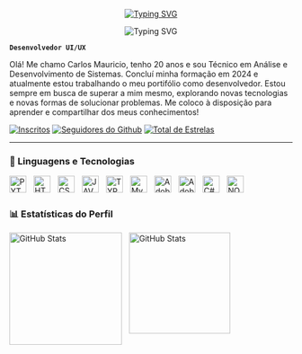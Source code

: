 <p align="center">
  <a href="https://github.com/maurodk">
    <img src="https://readme-typing-svg.demolab.com?font=Poppins&size=30&duration=3000&pause=1000&color=3BF700&center=true&vCenter=true&repeat=false&width=435&lines=Mauro+D.+Kyo" alt="Typing SVG" alt="Typing SVG" /></a>
</p>

<p align="center">
<img src="https://readme-typing-svg.demolab.com?font=Poppins&pause=1000&color=3BF700&center=true&vCenter=true&width=435&lines=T%C3%A9cnico+em+An%C3%A1lise+e+Desenvolvimento;Aprendendo+cada+vez+mais!" alt="Typing SVG"
</p>

**`Desenvolvedor UI/UX`**

Olá! Me chamo Carlos Mauricio, tenho 20 anos e sou Técnico em Análise e Desenvolvimento de Sistemas. Concluí minha formação em 2024 e atualmente estou trabalhando o meu portifólio como desenvolvedor. Estou sempre em busca de superar a mim mesmo, explorando novas tecnologias e novas formas de solucionar problemas. Me coloco à disposição para aprender e compartilhar dos meus conhecimentos!

   <p align="left">
      <a href="https://www.youtube.com/@hedokeys?sub_confirmation=1">
         <img alt="Inscritos" title="Inscreva-se no meu canal!" src="https://custom-icon-badges.demolab.com/youtube/channel/subscribers/UCxYEV8sDsI5DdO-Eyi3yGYQ?color=%23E05D44&label=Inscreva-se&logo=video&logoColor=white&style=for-the-badge&labelColor=CE4630"/></a>
      <a href="https://github.com/maurodk?tab=followers">
         <img alt="Seguidores do Github" title="Me siga no Github!" src="https://custom-icon-badges.demolab.com/github/followers/maurodk?color=236ad3&labelColor=1155ba&style=for-the-badge&logo=github&label=Seguidores&logoColor=white"/></a>
      <a href="https://github.com/maurodk?tab=repositories&sort=stargazers">
         <img alt="Total de Estrelas" title="Total de estrelas no GitHub" src="https://custom-icon-badges.demolab.com/github/stars/maurodk?color=55960c&style=for-the-badge&labelColor=488207&logo=star&label=estrelas"/></a>
   </p>

   ---

   ### 🤖 Linguagens e Tecnologias

   
<img 
    align="left"
    alt="PYTHON"
    title="PYTHON"
    width="30px"
    style="padding-right: 10px;"
    src="https://cdn.jsdelivr.net/gh/devicons/devicon@latest/icons/python/python-original.svg" />


<img 
    align="left"
    alt="HTML"
    title="HTML"
    width="30px"
    style="padding-right: 10px;"
    src="https://cdn.jsdelivr.net/gh/devicons/devicon@latest/icons/html5/html5-original.svg" />

<img 
    align="left"
    alt="CSS"
    title="CSS"
    width="30px"
    style="padding-right: 10px;"
    src="https://cdn.jsdelivr.net/gh/devicons/devicon@latest/icons/css3/css3-original.svg" />

<img 
    align="left"
    alt="JAVASCRIPT"
    title="JAVASCRIPT"
    width="30px"
    style="padding-right: 10px;"
    src="https://cdn.jsdelivr.net/gh/devicons/devicon@latest/icons/javascript/javascript-original.svg" />

<img 
    align="left"
    alt="TYPESCRIPT"
    title="TYPESCRIPT"
    width="30px"
    style="padding-right: 10px;"
    src="https://cdn.jsdelivr.net/gh/devicons/devicon@latest/icons/typescript/typescript-original.svg" />

<img 
    align="left"
    alt="MySQL"
    title="MySQL"
    width="30px"
    style="padding-right: 10px;"
    src="https://cdn.jsdelivr.net/gh/devicons/devicon@latest/icons/mysql/mysql-original.svg" />

<img 
    align="left"
    alt="Adobe Premiere"
    title="Adobe Premiere"
    width="30px"
    style="padding-right: 10px;"
    src="https://cdn.jsdelivr.net/gh/devicons/devicon@latest/icons/premierepro/premierepro-original.svg" />

<img 
    align="left"
    alt="Adobe Photoshop"
    title="Adobe Photoshop"
    width="30px"
    style="padding-right: 10px;"
    src="https://cdn.jsdelivr.net/gh/devicons/devicon@latest/icons/photoshop/photoshop-original.svg" />

<img 
    align="left"
    alt="C#"
    title="C#"
    width="30px"
    style="padding-right: 10px;"
    src="https://cdn.jsdelivr.net/gh/devicons/devicon@latest/icons/csharp/csharp-original.svg" />

<img 
    align="left"
    alt="NODEJS"
    title="NODEJS"
    width="30px"
    style="padding-right: 10px;"
    src="https://cdn.jsdelivr.net/gh/devicons/devicon@latest/icons/nodejs/nodejs-original.svg" />

<br/>
<br/>

### 📊 Estatísticas do Perfil

<p>
  <img 
    align="left" 
    alt="GitHub Stats" 
    height="200" 
    style="padding-right: 10px;" 
    src="https://github-readme-stats.vercel.app/api?username=maurodk&show_icons=true&theme=tokyonight&include_all_commits=true&locale=pt-br" 
  />

<img 
      align="left" 
      alt="GitHub Stats" 
      height="180" 
      src="https://github-readme-stats.vercel.app/api/top-langs/?username=maurodk&theme=tokyonight&layout=compact&custom_title=Tecnologias&langs_count=9" 
  />

</p>
          
          
